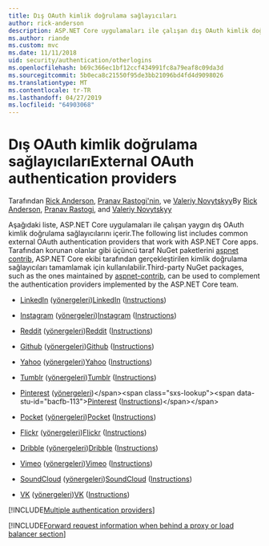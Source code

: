 ```yaml
---
title: Dış OAuth kimlik doğrulama sağlayıcıları
author: rick-anderson
description: ASP.NET Core uygulamaları ile çalışan dış OAuth kimlik doğrulama sağlayıcıları keşfedin.
ms.author: riande
ms.custom: mvc
ms.date: 11/11/2018
uid: security/authentication/otherlogins
ms.openlocfilehash: b69c366ec1bf12ccf434991fc8a79eaf8c09da3d
ms.sourcegitcommit: 5b0eca8c21550f95de3bb21096bd4fd4d9098026
ms.translationtype: MT
ms.contentlocale: tr-TR
ms.lasthandoff: 04/27/2019
ms.locfileid: "64903068"
---
```

# <a name="external-oauth-authentication-providers"></a><span data-ttu-id="bacfb-103">Dış OAuth kimlik doğrulama sağlayıcıları</span><span class="sxs-lookup"><span data-stu-id="bacfb-103">External OAuth authentication providers</span></span>

<span data-ttu-id="bacfb-104">Tarafından [Rick Anderson](https://twitter.com/RickAndMSFT), [Pranav Rastogi'nin](https://github.com/rustd), ve [Valeriy Novytskyy](https://github.com/01binary)</span><span class="sxs-lookup"><span data-stu-id="bacfb-104">By [Rick Anderson](https://twitter.com/RickAndMSFT), [Pranav Rastogi](https://github.com/rustd), and [Valeriy Novytskyy](https://github.com/01binary)</span></span>

<span data-ttu-id="bacfb-105">Aşağıdaki liste, ASP.NET Core uygulamaları ile çalışan yaygın dış OAuth kimlik doğrulama sağlayıcılarını içerir.</span><span class="sxs-lookup"><span data-stu-id="bacfb-105">The following list includes common external OAuth authentication providers that work with ASP.NET Core apps.</span></span> <span data-ttu-id="bacfb-106">Tarafından korunan olanlar gibi üçüncü taraf NuGet paketlerini [aspnet contrib](https://www.nuget.org/packages?q=owners%3Aaspnet-contrib+title%3AOAuth), ASP.NET Core ekibi tarafından gerçekleştirilen kimlik doğrulama sağlayıcıları tamamlamak için kullanılabilir.</span><span class="sxs-lookup"><span data-stu-id="bacfb-106">Third-party NuGet packages, such as the ones maintained by [aspnet-contrib](https://www.nuget.org/packages?q=owners%3Aaspnet-contrib+title%3AOAuth), can be used to complement the authentication providers implemented by the ASP.NET Core team.</span></span>

* <span data-ttu-id="bacfb-107">[LinkedIn](https://www.linkedin.com/developer/apps) ([yönergeleri](https://developer.linkedin.com/docs/oauth2))</span><span class="sxs-lookup"><span data-stu-id="bacfb-107">[LinkedIn](https://www.linkedin.com/developer/apps) ([Instructions](https://developer.linkedin.com/docs/oauth2))</span></span>

* <span data-ttu-id="bacfb-108">[Instagram](https://www.instagram.com/developer/register/) ([yönergeleri](https://www.instagram.com/developer/authentication/))</span><span class="sxs-lookup"><span data-stu-id="bacfb-108">[Instagram](https://www.instagram.com/developer/register/) ([Instructions](https://www.instagram.com/developer/authentication/))</span></span>

* <span data-ttu-id="bacfb-109">[Reddit](https://www.reddit.com/login?dest=https%3A%2F%2Fwww.reddit.com%2Fprefs%2Fapps) ([yönergeleri](https://github.com/reddit/reddit/wiki/OAuth2-Quick-Start-Example))</span><span class="sxs-lookup"><span data-stu-id="bacfb-109">[Reddit](https://www.reddit.com/login?dest=https%3A%2F%2Fwww.reddit.com%2Fprefs%2Fapps) ([Instructions](https://github.com/reddit/reddit/wiki/OAuth2-Quick-Start-Example))</span></span>

* <span data-ttu-id="bacfb-110">[Github](https://github.com/login?return_to=https%3A%2F%2Fgithub.com%2Fsettings%2Fapplications%2Fnew) ([yönergeleri](https://developer.github.com/v3/oauth/))</span><span class="sxs-lookup"><span data-stu-id="bacfb-110">[Github](https://github.com/login?return_to=https%3A%2F%2Fgithub.com%2Fsettings%2Fapplications%2Fnew) ([Instructions](https://developer.github.com/v3/oauth/))</span></span>

* <span data-ttu-id="bacfb-111">[Yahoo](https://login.yahoo.com/config/login?src=devnet&.done=http%3A%2F%2Fdeveloper.yahoo.com%2Fapps%2Fcreate%2F) ([yönergeleri](https://developer.yahoo.com/bbauth/user.html))</span><span class="sxs-lookup"><span data-stu-id="bacfb-111">[Yahoo](https://login.yahoo.com/config/login?src=devnet&.done=http%3A%2F%2Fdeveloper.yahoo.com%2Fapps%2Fcreate%2F) ([Instructions](https://developer.yahoo.com/bbauth/user.html))</span></span>

* <span data-ttu-id="bacfb-112">[Tumblr](https://www.tumblr.com/oauth/apps) ([yönergeleri](https://www.tumblr.com/docs/api/v2#auth))</span><span class="sxs-lookup"><span data-stu-id="bacfb-112">[Tumblr](https://www.tumblr.com/oauth/apps) ([Instructions](https://www.tumblr.com/docs/api/v2#auth))</span></span>

* <span data-ttu-id="bacfb-113">[Pinterest](https://www.pinterest.com/login/?next=http%3A%2F%2Fdevsite%2Fapps%2F) ([yönergeleri](https://developers.pinterest.com/docs/api/overview/?))</span><span class="sxs-lookup"><span data-stu-id="bacfb-113">[Pinterest](https://www.pinterest.com/login/?next=http%3A%2F%2Fdevsite%2Fapps%2F) ([Instructions](https://developers.pinterest.com/docs/api/overview/?))</span></span>

* <span data-ttu-id="bacfb-114">[Pocket](https://getpocket.com/developer/apps/new) ([yönergeleri](https://getpocket.com/developer/docs/authentication))</span><span class="sxs-lookup"><span data-stu-id="bacfb-114">[Pocket](https://getpocket.com/developer/apps/new) ([Instructions](https://getpocket.com/developer/docs/authentication))</span></span>

* <span data-ttu-id="bacfb-115">[Flickr](https://www.flickr.com/services/apps/create) ([yönergeleri](https://www.flickr.com/services/api/auth.oauth.html))</span><span class="sxs-lookup"><span data-stu-id="bacfb-115">[Flickr](https://www.flickr.com/services/apps/create) ([Instructions](https://www.flickr.com/services/api/auth.oauth.html))</span></span>

* <span data-ttu-id="bacfb-116">[Dribble](https://dribbble.com/signup) ([yönergeleri](http://developer.dribbble.com/v1/oauth/))</span><span class="sxs-lookup"><span data-stu-id="bacfb-116">[Dribble](https://dribbble.com/signup) ([Instructions](http://developer.dribbble.com/v1/oauth/))</span></span>

* <span data-ttu-id="bacfb-117">[Vimeo](https://vimeo.com/join) ([yönergeleri](https://developer.vimeo.com/api/authentication))</span><span class="sxs-lookup"><span data-stu-id="bacfb-117">[Vimeo](https://vimeo.com/join) ([Instructions](https://developer.vimeo.com/api/authentication))</span></span>

* <span data-ttu-id="bacfb-118">[SoundCloud](https://soundcloud.com/you/apps/new) ([yönergeleri](https://developers.soundcloud.com/blog/we-love-oauth-2))</span><span class="sxs-lookup"><span data-stu-id="bacfb-118">[SoundCloud](https://soundcloud.com/you/apps/new) ([Instructions](https://developers.soundcloud.com/blog/we-love-oauth-2))</span></span>

* <span data-ttu-id="bacfb-119">[VK](https://vk.com/apps?act=manage) ([yönergeleri](https://vk.com/pages?oid=-17680044&p=Authorizing_Sites))</span><span class="sxs-lookup"><span data-stu-id="bacfb-119">[VK](https://vk.com/apps?act=manage) ([Instructions](https://vk.com/pages?oid=-17680044&p=Authorizing_Sites))</span></span>

[!INCLUDE[Multiple authentication providers](includes/chain-auth-providers.md)]

[!INCLUDE[Forward request information when behind a proxy or load balancer section](includes/forwarded-headers-middleware.md)]
